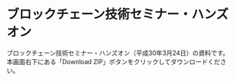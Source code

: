 # ブロックチェーン技術セミナー・ハンズオン
ブロックチェーン技術セミナー・ハンズオン（平成30年3月24日）の資料です。  
本画面右下にある「Download ZIP」ボタンをクリックしてダウンロードください。
